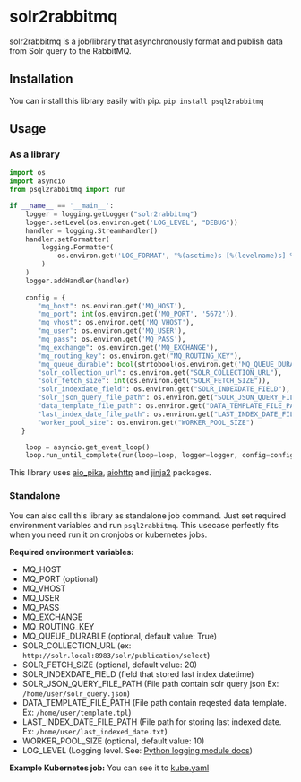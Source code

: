 # solr2rabbitmq

solr2rabbitmq is a job/library that asynchronously format and publish data from Solr query to the RabbitMQ.  


## Installation

You can install this library easily with pip.
`pip install psql2rabbitmq` 

## Usage
### As a library
```py
import os
import asyncio
from psql2rabbitmq import run

if __name__ == '__main__':
    logger = logging.getLogger("solr2rabbitmq")
    logger.setLevel(os.environ.get('LOG_LEVEL', "DEBUG"))
    handler = logging.StreamHandler()
    handler.setFormatter(
        logging.Formatter(
            os.environ.get('LOG_FORMAT', "%(asctime)s [%(levelname)s] %(name)s: %(message)s")
        )
    )
    logger.addHandler(handler)
    
    config = {
       "mq_host": os.environ.get('MQ_HOST'),
       "mq_port": int(os.environ.get('MQ_PORT', '5672')),
       "mq_vhost": os.environ.get('MQ_VHOST'),
       "mq_user": os.environ.get('MQ_USER'),
       "mq_pass": os.environ.get('MQ_PASS'),
       "mq_exchange": os.environ.get('MQ_EXCHANGE'),
       "mq_routing_key": os.environ.get("MQ_ROUTING_KEY"),
       "mq_queue_durable": bool(strtobool(os.environ.get('MQ_QUEUE_DURABLE', 'True'))),
       "solr_collection_url": os.environ.get("SOLR_COLLECTION_URL"),
       "solr_fetch_size": int(os.environ.get("SOLR_FETCH_SIZE")),
       "solr_indexdate_field": os.environ.get("SOLR_INDEXDATE_FIELD"),
       "solr_json_query_file_path": os.environ.get("SOLR_JSON_QUERY_FILE_PATH"),
       "data_template_file_path": os.environ.get("DATA_TEMPLATE_FILE_PATH"),
       "last_index_date_file_path": os.environ.get("LAST_INDEX_DATE_FILE_PATH"),
       "worker_pool_size": os.environ.get("WORKER_POOL_SIZE")
   }

    loop = asyncio.get_event_loop()
    loop.run_until_complete(run(loop=loop, logger=logger, config=config))
```

This library uses [aio_pika](https://aio-pika.readthedocs.io/en/latest/), [aiohttp](https://docs.aiohttp.org/en/stable/) and [jinja2](https://jinja2docs.readthedocs.io/en/stable/) packages.

### Standalone
You can also call this library as standalone job command.  Just set required environment variables and run `psql2rabbitmq`. This usecase perfectly fits when you need run it on cronjobs or kubernetes jobs. 

**Required environment variables:**
- MQ_HOST
- MQ_PORT (optional)
- MQ_VHOST
- MQ_USER
- MQ_PASS
- MQ_EXCHANGE
- MQ_ROUTING_KEY
- MQ_QUEUE_DURABLE (optional, default value: True)
- SOLR_COLLECTION_URL (ex: `http://solr.local:8983/solr/publication/select`)
- SOLR_FETCH_SIZE (optional, default value: 20)
- SOLR_INDEXDATE_FIELD (field that stored last index datetime)
- SOLR_JSON_QUERY_FILE_PATH (File path contain solr query json Ex: `/home/user/solr_query.json`)
- DATA_TEMPLATE_FILE_PATH (File path contain reqested data template. Ex: `/home/user/template.tpl`)
- LAST_INDEX_DATE_FILE_PATH (File path for storing last indexed date. Ex: `/home/user/last_indexed_date.txt`)
- WORKER_POOL_SIZE (optional, default value: 10)
- LOG_LEVEL (Logging level. See: [Python logging module docs](https://docs.python.org/3/library/logging.html#logging-levels))

**Example Kubernetes job:** 
 You can see it to [kube.yaml](kube.yaml)
